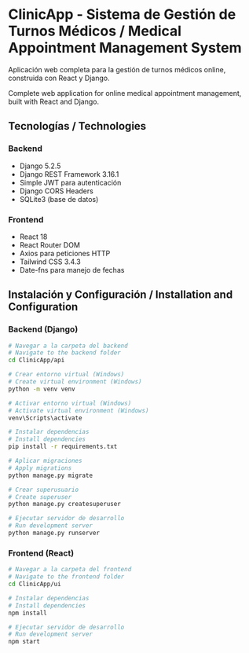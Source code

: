 # ClinicApp - Sistema de Gestión de Turnos Médicos / Medical Appointment Management System

Aplicación web completa para la gestión de turnos médicos online, construida con React y Django.

Complete web application for online medical appointment management, built with React and Django.

## Tecnologías / Technologies
### Backend
- Django 5.2.5
- Django REST Framework 3.16.1
- Simple JWT para autenticación
- Django CORS Headers
- SQLite3 (base de datos)

### Frontend
- React 18
- React Router DOM
- Axios para peticiones HTTP
- Tailwind CSS 3.4.3
- Date-fns para manejo de fechas

## Instalación y Configuración / Installation and Configuration
### Backend (Django)
```bash
# Navegar a la carpeta del backend
# Navigate to the backend folder
cd ClinicApp/api

# Crear entorno virtual (Windows)
# Create virtual environment (Windows)
python -m venv venv

# Activar entorno virtual (Windows)
# Activate virtual environment (Windows)
venv\Scripts\activate

# Instalar dependencias
# Install dependencies
pip install -r requirements.txt

# Aplicar migraciones
# Apply migrations
python manage.py migrate

# Crear superusuario 
# Create superuser 
python manage.py createsuperuser

# Ejecutar servidor de desarrollo
# Run development server
python manage.py runserver
```
### Frontend (React)
```bash
# Navegar a la carpeta del frontend
# Navigate to the frontend folder
cd ClinicApp/ui

# Instalar dependencias
# Install dependencies
npm install

# Ejecutar servidor de desarrollo
# Run development server
npm start
